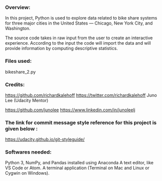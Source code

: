 ### Overview:

In this project, Python is used to explore data related to bike share systems for three major cities in the United States — Chicago, New York City, and Washington.

The source code takes in raw input from the user to create an interactive experience.
According to the input the code will import the data and will provide information by computing descriptive statistics.

### Files used:

bikeshare_2.py

### Credits:

https://github.com/richardkalehoff
https://twitter.com/richardkalehoff
Juno Lee (Udacity Mentor)

https://github.com/junolee
https://www.linkedin.com/in/junoleelj

### The link for commit message style reference for this project is given below :

https://udacity.github.io/git-styleguide/

### Softwares needed:

Python 3, NumPy, and Pandas installed using Anaconda
A text editor, like VS Code or Atom.
A terminal application (Terminal on Mac and Linux or Cygwin on Windows).
